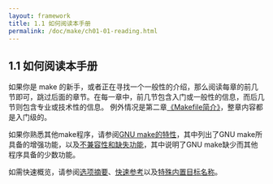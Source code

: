 ```yaml
---
layout: framework
title: 1.1 如何阅读本手册
permalink: /doc/make/ch01-01-reading.html
---
```


## 1.1 如何阅读本手册

如果你是 make 的新手，或者正在寻找一个一般性的介绍，那么阅读每章的前几节即可，跳过后面的章节。在每一章中，前几节包含入门或一般性的信息，而后几节则包含专业或技术性的信息。
例外情况是第二章[《Makefile简介》](02-an-introduction-to-makefiles.html)，整章内容都是入门级的。

如果你熟悉其他make程序，请参阅[GNU make的特性](14-features-of-gnu-make.html)，其中列出了GNU make所具备的增强功能，以及[不兼容性和缺失功能](15-incompatibilities-and-missing-features.html)，其中说明了GNU make缺少而其他程序具备的少数功能。

如需快速概览，请参阅[选项摘要]()、[快速参考](appendix-a-quick-reference.html)以及[特殊内置目标名称]()。

